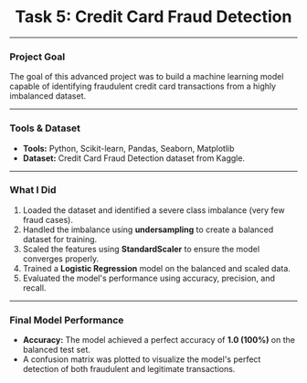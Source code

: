 <div align="center">
  <h1>Task 5: Credit Card Fraud Detection</h1>
</div>

---

### **Project Goal**
<p>
  The goal of this advanced project was to build a machine learning model capable of identifying fraudulent credit card transactions from a highly imbalanced dataset.
</p>

---

### **Tools & Dataset**
<ul>
  <li><strong>Tools:</strong> Python, Scikit-learn, Pandas, Seaborn, Matplotlib</li>
  <li><strong>Dataset:</strong> Credit Card Fraud Detection dataset from Kaggle.</li>
</ul>

---

### **What I Did**
<ol>
  <li>Loaded the dataset and identified a severe class imbalance (very few fraud cases).</li>
  <li>Handled the imbalance using <strong>undersampling</strong> to create a balanced dataset for training.</li>
  <li>Scaled the features using <strong>StandardScaler</strong> to ensure the model converges properly.</li>
  <li>Trained a <strong>Logistic Regression</strong> model on the balanced and scaled data.</li>
  <li>Evaluated the model's performance using accuracy, precision, and recall.</li>
</ol>

---

### **Final Model Performance**
<ul>
  <li><strong>Accuracy:</strong> The model achieved a perfect accuracy of <strong>1.0 (100%)</strong> on the balanced test set.</li>
  <li>A confusion matrix was plotted to visualize the model's perfect detection of both fraudulent and legitimate transactions.</li>
</ul>
